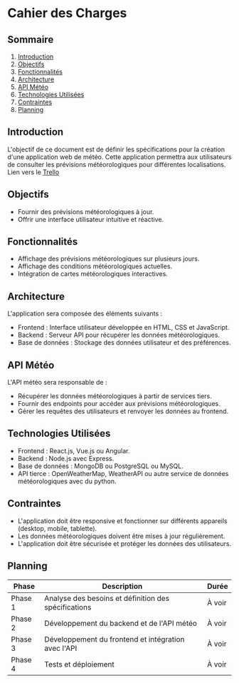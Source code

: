 # Cahier des Charges

## Sommaire
1. [Introduction](#introduction)
2. [Objectifs](#objectifs)
3. [Fonctionnalités](#fonctionnalités)
4. [Architecture](#architecture)
5. [API Météo](#api-météo)
6. [Technologies Utilisées](#technologies-utilisées)
7. [Contraintes](#contraintes)
8. [Planning](#planning)

## Introduction
L'objectif de ce document est de définir les spécifications pour la création d'une application web de météo. Cette application permettra aux utilisateurs de consulter les prévisions météorologiques pour différentes localisations.
Lien vers le [Trello](https://trello.com/b/PygR7QyU/ynov-camping)

## Objectifs
- Fournir des prévisions météorologiques à jour.
- Offrir une interface utilisateur intuitive et réactive.

## Fonctionnalités
- Affichage des prévisions météorologiques sur plusieurs jours.
- Affichage des conditions météorologiques actuelles.
- Intégration de cartes météorologiques interactives.

## Architecture
L'application sera composée des éléments suivants :
- Frontend : Interface utilisateur développée en HTML, CSS et JavaScript.
- Backend : Serveur API pour récupérer les données météorologiques.
- Base de données : Stockage des données utilisateur et des préférences.

## API Météo
L'API météo sera responsable de :
- Récupérer les données météorologiques à partir de services tiers.
- Fournir des endpoints pour accéder aux prévisions météorologiques.
- Gérer les requêtes des utilisateurs et renvoyer les données au frontend.

## Technologies Utilisées
- Frontend : React.js, Vue.js ou Angular.
- Backend : Node.js avec Express.
- Base de données : MongoDB ou PostgreSQL ou MySQL.
- API tierce : OpenWeatherMap, WeatherAPI ou autre service de données météorologiques avec du python.

## Contraintes
- L'application doit être responsive et fonctionner sur différents appareils (desktop, mobile, tablette).
- Les données météorologiques doivent être mises à jour régulièrement.
- L'application doit être sécurisée et protéger les données des utilisateurs.

## Planning

| Phase   | Description                                      | Durée       |
|---------|--------------------------------------------------|-------------|
| Phase 1 | Analyse des besoins et définition des spécifications | À voir      |
| Phase 2 | Développement du backend et de l'API météo       | À voir      |
| Phase 3 | Développement du frontend et intégration avec l'API | À voir      |
| Phase 4 | Tests et déploiement                             | À voir      |
